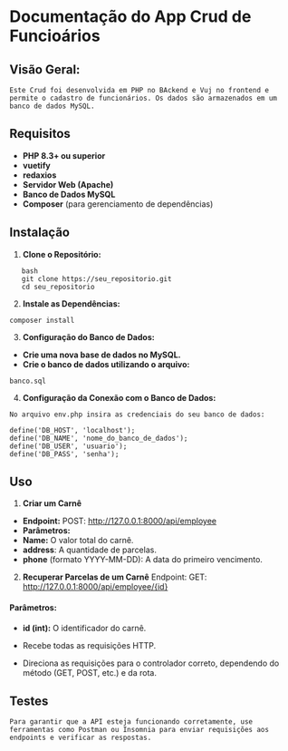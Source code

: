 # Documentação do App Crud de Funcioários


## Visão Geral:

```
Este Crud foi desenvolvida em PHP no BAckend e Vuj no frontend e permite o cadastro de funcionários. Os dados são armazenados em um banco de dados MySQL.
```

## Requisitos

- **PHP 8.3+ ou superior**
- **vuetify**
- **redaxios**
- **Servidor Web (Apache)**
- **Banco de Dados MySQL**
- **Composer** (para gerenciamento de dependências)

## Instalação

1. **Clone o Repositório:**
   
```  
   bash
   git clone https://seu_repositorio.git
   cd seu_repositorio
```

2. **Instale as Dependências:**
   
```   
composer install
```

3. **Configuração do Banco de Dados:**

- **Crie uma nova base de dados no MySQL.**
- **Crie o banco de dados utilizando o arquivo:**

```
banco.sql
```

4. **Configuração da Conexão com o Banco de Dados:**

```
No arquivo env.php insira as credenciais do seu banco de dados:
```
```
define('DB_HOST', 'localhost');
define('DB_NAME', 'nome_do_banco_de_dados');
define('DB_USER', 'usuario');
define('DB_PASS', 'senha');
```

## Uso


1. **Criar um Carnê**
- **Endpoint:** POST: http://127.0.0.1:8000/api/employee
- **Parâmetros:**
- **Name:** O valor total do carnê.
- **address**: A quantidade de parcelas.
- **phone** (formato YYYY-MM-DD): A data do primeiro vencimento. 


2. **Recuperar Parcelas de um Carnê**
Endpoint: GET: http://127.0.0.1:8000/api/employee/{id}

#### Parâmetros:
- **id (int):** O identificador do carnê.

   
- Recebe todas as requisições HTTP.
- Direciona as requisições para o controlador correto, dependendo do método (GET, POST, etc.) e da rota.
  

## Testes

```
Para garantir que a API esteja funcionando corretamente, use ferramentas como Postman ou Insomnia para enviar requisições aos endpoints e verificar as respostas.
```
